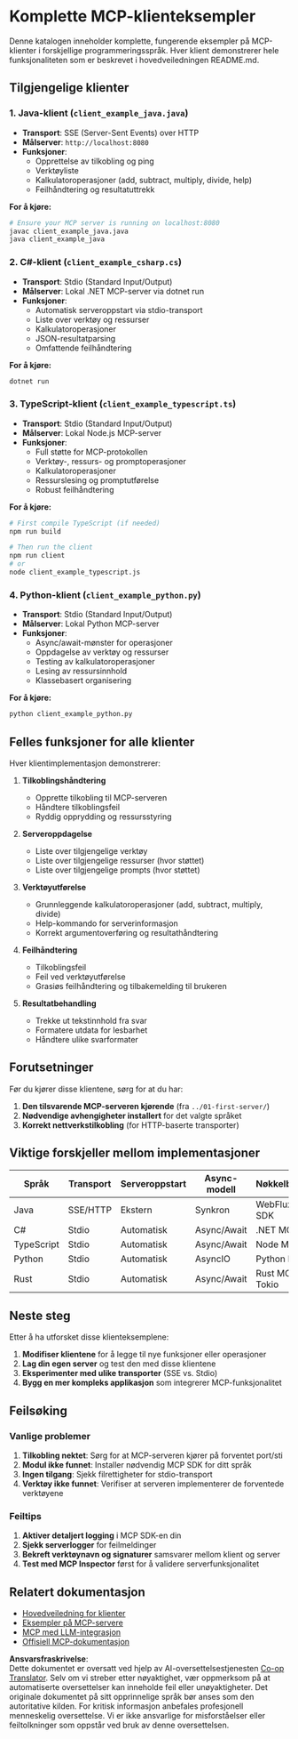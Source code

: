 <!--
CO_OP_TRANSLATOR_METADATA:
{
  "original_hash": "8358c13b5b6877e475674697cdc1a904",
  "translation_date": "2025-08-18T15:51:22+00:00",
  "source_file": "03-GettingStarted/02-client/complete_examples.md",
  "language_code": "no"
}
-->
# Komplette MCP-klienteksempler

Denne katalogen inneholder komplette, fungerende eksempler på MCP-klienter i forskjellige programmeringsspråk. Hver klient demonstrerer hele funksjonaliteten som er beskrevet i hovedveiledningen README.md.

## Tilgjengelige klienter

### 1. Java-klient (`client_example_java.java`)

- **Transport**: SSE (Server-Sent Events) over HTTP
- **Målserver**: `http://localhost:8080`
- **Funksjoner**:
  - Opprettelse av tilkobling og ping
  - Verktøyliste
  - Kalkulatoroperasjoner (add, subtract, multiply, divide, help)
  - Feilhåndtering og resultatuttrekk

**For å kjøre:**

```bash
# Ensure your MCP server is running on localhost:8080
javac client_example_java.java
java client_example_java
```

### 2. C#-klient (`client_example_csharp.cs`)

- **Transport**: Stdio (Standard Input/Output)
- **Målserver**: Lokal .NET MCP-server via dotnet run
- **Funksjoner**:
  - Automatisk serveroppstart via stdio-transport
  - Liste over verktøy og ressurser
  - Kalkulatoroperasjoner
  - JSON-resultatparsing
  - Omfattende feilhåndtering

**For å kjøre:**

```bash
dotnet run
```

### 3. TypeScript-klient (`client_example_typescript.ts`)

- **Transport**: Stdio (Standard Input/Output)
- **Målserver**: Lokal Node.js MCP-server
- **Funksjoner**:
  - Full støtte for MCP-protokollen
  - Verktøy-, ressurs- og promptoperasjoner
  - Kalkulatoroperasjoner
  - Ressurslesing og promptutførelse
  - Robust feilhåndtering

**For å kjøre:**

```bash
# First compile TypeScript (if needed)
npm run build

# Then run the client
npm run client
# or
node client_example_typescript.js
```

### 4. Python-klient (`client_example_python.py`)

- **Transport**: Stdio (Standard Input/Output)  
- **Målserver**: Lokal Python MCP-server
- **Funksjoner**:
  - Async/await-mønster for operasjoner
  - Oppdagelse av verktøy og ressurser
  - Testing av kalkulatoroperasjoner
  - Lesing av ressursinnhold
  - Klassebasert organisering

**For å kjøre:**

```bash
python client_example_python.py
```

## Felles funksjoner for alle klienter

Hver klientimplementasjon demonstrerer:

1. **Tilkoblingshåndtering**
   - Opprette tilkobling til MCP-serveren
   - Håndtere tilkoblingsfeil
   - Ryddig opprydding og ressursstyring

2. **Serveroppdagelse**
   - Liste over tilgjengelige verktøy
   - Liste over tilgjengelige ressurser (hvor støttet)
   - Liste over tilgjengelige prompts (hvor støttet)

3. **Verktøyutførelse**
   - Grunnleggende kalkulatoroperasjoner (add, subtract, multiply, divide)
   - Help-kommando for serverinformasjon
   - Korrekt argumentoverføring og resultathåndtering

4. **Feilhåndtering**
   - Tilkoblingsfeil
   - Feil ved verktøyutførelse
   - Grasiøs feilhåndtering og tilbakemelding til brukeren

5. **Resultatbehandling**
   - Trekke ut tekstinnhold fra svar
   - Formatere utdata for lesbarhet
   - Håndtere ulike svarformater

## Forutsetninger

Før du kjører disse klientene, sørg for at du har:

1. **Den tilsvarende MCP-serveren kjørende** (fra `../01-first-server/`)
2. **Nødvendige avhengigheter installert** for det valgte språket
3. **Korrekt nettverkstilkobling** (for HTTP-baserte transporter)

## Viktige forskjeller mellom implementasjoner

| Språk      | Transport | Serveroppstart | Async-modell | Nøkkelbiblioteker   |
|------------|-----------|----------------|--------------|---------------------|
| Java       | SSE/HTTP  | Ekstern        | Synkron      | WebFlux, MCP SDK    |
| C#         | Stdio     | Automatisk     | Async/Await  | .NET MCP SDK        |
| TypeScript | Stdio     | Automatisk     | Async/Await  | Node MCP SDK        |
| Python     | Stdio     | Automatisk     | AsyncIO      | Python MCP SDK      |
| Rust       | Stdio     | Automatisk     | Async/Await  | Rust MCP SDK, Tokio |

## Neste steg

Etter å ha utforsket disse klienteksemplene:

1. **Modifiser klientene** for å legge til nye funksjoner eller operasjoner
2. **Lag din egen server** og test den med disse klientene
3. **Eksperimenter med ulike transporter** (SSE vs. Stdio)
4. **Bygg en mer kompleks applikasjon** som integrerer MCP-funksjonalitet

## Feilsøking

### Vanlige problemer

1. **Tilkobling nektet**: Sørg for at MCP-serveren kjører på forventet port/sti
2. **Modul ikke funnet**: Installer nødvendig MCP SDK for ditt språk
3. **Ingen tilgang**: Sjekk filrettigheter for stdio-transport
4. **Verktøy ikke funnet**: Verifiser at serveren implementerer de forventede verktøyene

### Feiltips

1. **Aktiver detaljert logging** i MCP SDK-en din
2. **Sjekk serverlogger** for feilmeldinger
3. **Bekreft verktøynavn og signaturer** samsvarer mellom klient og server
4. **Test med MCP Inspector** først for å validere serverfunksjonalitet

## Relatert dokumentasjon

- [Hovedveiledning for klienter](./README.md)
- [Eksempler på MCP-servere](../../../../03-GettingStarted/01-first-server)
- [MCP med LLM-integrasjon](../../../../03-GettingStarted/03-llm-client)
- [Offisiell MCP-dokumentasjon](https://modelcontextprotocol.io/)

**Ansvarsfraskrivelse**:  
Dette dokumentet er oversatt ved hjelp av AI-oversettelsestjenesten [Co-op Translator](https://github.com/Azure/co-op-translator). Selv om vi streber etter nøyaktighet, vær oppmerksom på at automatiserte oversettelser kan inneholde feil eller unøyaktigheter. Det originale dokumentet på sitt opprinnelige språk bør anses som den autoritative kilden. For kritisk informasjon anbefales profesjonell menneskelig oversettelse. Vi er ikke ansvarlige for misforståelser eller feiltolkninger som oppstår ved bruk av denne oversettelsen.